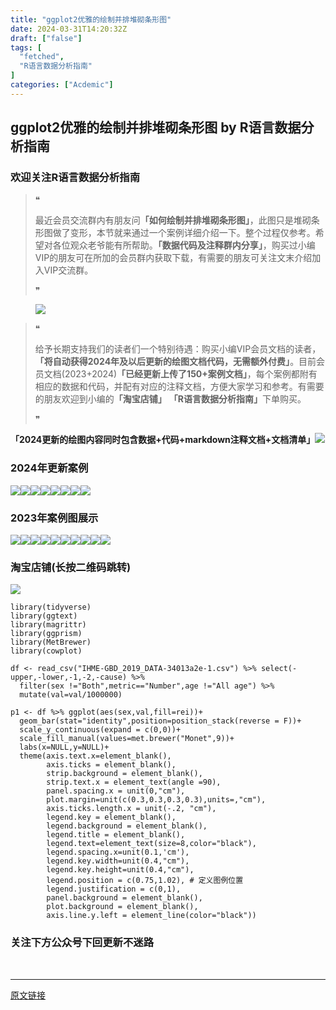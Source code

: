 ```yaml
---
title: "ggplot2优雅的绘制并排堆砌条形图"
date: 2024-03-31T14:20:32Z
draft: ["false"]
tags: [
  "fetched",
  "R语言数据分析指南"
]
categories: ["Acdemic"]
---
```

ggplot2优雅的绘制并排堆砌条形图 by R语言数据分析指南
------
<div><section data-tool="mdnice编辑器" data-website="https://www.mdnice.com"><h3 data-tool="mdnice编辑器"><span></span><span><span></span>欢迎关注R语言数据分析指南</span><span></span></h3><blockquote data-tool="mdnice编辑器"><span>❝</span><p>最近会员交流群内有朋友问<strong>「如何绘制并排堆砌条形图」</strong>，此图只是堆砌条形图做了变形，本节就来通过一个案例详细介绍一下。整个过程仅参考。希望对各位观众老爷能有所帮助。<strong>「数据代码及注释群内分享」</strong>，购买过小编VIP的朋友可在所加的会员群内获取下载，有需要的朋友可关注文末介绍加入VIP交流群。</p><span>❞</span></blockquote><figure data-tool="mdnice编辑器"><img data-imgfileid="100027036" data-ratio="0.687037037037037" data-src="https://mmbiz.qpic.cn/mmbiz_png/EibnicgwScTAY9SwBrb8UF8jDfa4oPHP3WcywL1Vib3KeCiawEFmV8YrkTIs0DicARZUkUkXtGkXYDF88QEEOZGzLYw/640?wx_fmt=png&amp;from=appmsg" data-type="png" data-w="1080" src="https://mmbiz.qpic.cn/mmbiz_png/EibnicgwScTAY9SwBrb8UF8jDfa4oPHP3WcywL1Vib3KeCiawEFmV8YrkTIs0DicARZUkUkXtGkXYDF88QEEOZGzLYw/640?wx_fmt=png&amp;from=appmsg"></figure><blockquote data-tool="mdnice编辑器"><span>❝</span><p>给予长期支持我们的读者们一个特别待遇：购买小编VIP会员文档的读者，<strong>「将自动获得2024年及以后更新的绘图文档代码，无需额外付费」</strong>。目前会员文档(2023+2024)<strong>「已经更新上传了150+案例文档」</strong>，每个案例都附有相应的数据和代码，并配有对应的注释文档，方便大家学习和参考。有需要的朋友欢迎到小编的<strong>「淘宝店铺」</strong> <strong>「R语言数据分析指南」</strong>下单购买。</p><span>❞</span></blockquote><p data-tool="mdnice编辑器"><strong>「2024更新的绘图内容同时包含数据+代码+markdown注释文档+文档清单」</strong><img data-imgfileid="100027038" data-ratio="0.6175925925925926" data-src="https://mmbiz.qpic.cn/mmbiz_png/EibnicgwScTAY9SwBrb8UF8jDfa4oPHP3WCTkg4CNapQibmTuzFcHobFT1bGT3VIHwmr2uDupQU4oBLLM1yx1URNQ/640?wx_fmt=png&amp;from=appmsg" data-type="png" data-w="1080" src="https://mmbiz.qpic.cn/mmbiz_png/EibnicgwScTAY9SwBrb8UF8jDfa4oPHP3WCTkg4CNapQibmTuzFcHobFT1bGT3VIHwmr2uDupQU4oBLLM1yx1URNQ/640?wx_fmt=png&amp;from=appmsg"></p><h3 data-tool="mdnice编辑器"><span></span><span><span></span>2024年更新案例</span><span></span></h3><p data-tool="mdnice编辑器"><img data-imgfileid="100027035" data-ratio="0.4255555555555556" data-src="https://mmbiz.qpic.cn/mmbiz_png/EibnicgwScTAY9SwBrb8UF8jDfa4oPHP3W9lI3YaMDzJlbmMgZ7JPdLF3wtryEFnurNKjlkmIerI12ISm6lJ6FUA/640?wx_fmt=png&amp;from=appmsg" data-type="png" data-w="900" src="https://mmbiz.qpic.cn/mmbiz_png/EibnicgwScTAY9SwBrb8UF8jDfa4oPHP3W9lI3YaMDzJlbmMgZ7JPdLF3wtryEFnurNKjlkmIerI12ISm6lJ6FUA/640?wx_fmt=png&amp;from=appmsg"><img data-imgfileid="100027037" data-ratio="0.4255555555555556" data-src="https://mmbiz.qpic.cn/mmbiz_png/EibnicgwScTAY9SwBrb8UF8jDfa4oPHP3WAQckgTGpTADibc4oJkbnHEd44TY8tUpMT6Gj8SDgoIkLGMSRcCK7tWg/640?wx_fmt=png&amp;from=appmsg" data-type="png" data-w="900" src="https://mmbiz.qpic.cn/mmbiz_png/EibnicgwScTAY9SwBrb8UF8jDfa4oPHP3WAQckgTGpTADibc4oJkbnHEd44TY8tUpMT6Gj8SDgoIkLGMSRcCK7tWg/640?wx_fmt=png&amp;from=appmsg"><img data-imgfileid="100027034" data-ratio="0.4255555555555556" data-src="https://mmbiz.qpic.cn/mmbiz_png/EibnicgwScTAY9SwBrb8UF8jDfa4oPHP3WbqA4rSsSWCxxicztlbSnqs1UMVyJpla4BfLwY8YiaF5XXYMjOALmSqww/640?wx_fmt=png&amp;from=appmsg" data-type="png" data-w="900" src="https://mmbiz.qpic.cn/mmbiz_png/EibnicgwScTAY9SwBrb8UF8jDfa4oPHP3WbqA4rSsSWCxxicztlbSnqs1UMVyJpla4BfLwY8YiaF5XXYMjOALmSqww/640?wx_fmt=png&amp;from=appmsg"><img data-imgfileid="100027042" data-ratio="0.4255555555555556" data-src="https://mmbiz.qpic.cn/mmbiz_png/EibnicgwScTAY9SwBrb8UF8jDfa4oPHP3WC7tD6zx77lgYiaFp9aHlpgE8msOeVykfxDQehoxs4RWicJVNiadAx6Hew/640?wx_fmt=png&amp;from=appmsg" data-type="png" data-w="900" src="https://mmbiz.qpic.cn/mmbiz_png/EibnicgwScTAY9SwBrb8UF8jDfa4oPHP3WC7tD6zx77lgYiaFp9aHlpgE8msOeVykfxDQehoxs4RWicJVNiadAx6Hew/640?wx_fmt=png&amp;from=appmsg"><img data-imgfileid="100027041" data-ratio="0.4255555555555556" data-src="https://mmbiz.qpic.cn/mmbiz_png/EibnicgwScTAY9SwBrb8UF8jDfa4oPHP3WibiaibhOneGyUPXOMkCvJHvBX05WcxDH1g6wlkwUOvzE0eNRjqlt2cZiaw/640?wx_fmt=png&amp;from=appmsg" data-type="png" data-w="900" src="https://mmbiz.qpic.cn/mmbiz_png/EibnicgwScTAY9SwBrb8UF8jDfa4oPHP3WibiaibhOneGyUPXOMkCvJHvBX05WcxDH1g6wlkwUOvzE0eNRjqlt2cZiaw/640?wx_fmt=png&amp;from=appmsg"><img data-imgfileid="100027040" data-ratio="0.4255555555555556" data-src="https://mmbiz.qpic.cn/mmbiz_png/EibnicgwScTAY9SwBrb8UF8jDfa4oPHP3WlKAtwWZZ7uzIB6XaUxJRAKsr7r6x05bQRANUXYvloa65a9PNKap9rw/640?wx_fmt=png&amp;from=appmsg" data-type="png" data-w="900" src="https://mmbiz.qpic.cn/mmbiz_png/EibnicgwScTAY9SwBrb8UF8jDfa4oPHP3WlKAtwWZZ7uzIB6XaUxJRAKsr7r6x05bQRANUXYvloa65a9PNKap9rw/640?wx_fmt=png&amp;from=appmsg"><img data-imgfileid="100027043" data-ratio="0.4255555555555556" data-src="https://mmbiz.qpic.cn/mmbiz_png/EibnicgwScTAY9SwBrb8UF8jDfa4oPHP3WJg6SfhfhERdZQCbicYs9yALmK3Xic3Q2f5I1NoB2jeq04EpKldbebYaQ/640?wx_fmt=png&amp;from=appmsg" data-type="png" data-w="900" src="https://mmbiz.qpic.cn/mmbiz_png/EibnicgwScTAY9SwBrb8UF8jDfa4oPHP3WJg6SfhfhERdZQCbicYs9yALmK3Xic3Q2f5I1NoB2jeq04EpKldbebYaQ/640?wx_fmt=png&amp;from=appmsg"><img data-imgfileid="100027039" data-ratio="0.4255555555555556" data-src="https://mmbiz.qpic.cn/mmbiz_png/EibnicgwScTAY9SwBrb8UF8jDfa4oPHP3WIwyiaFoNvZ1FMrMnDorYZOLmVXL6TibxiaGSrf4tx6YWsNMNZhECWGgaQ/640?wx_fmt=png&amp;from=appmsg" data-type="png" data-w="900" src="https://mmbiz.qpic.cn/mmbiz_png/EibnicgwScTAY9SwBrb8UF8jDfa4oPHP3WIwyiaFoNvZ1FMrMnDorYZOLmVXL6TibxiaGSrf4tx6YWsNMNZhECWGgaQ/640?wx_fmt=png&amp;from=appmsg"></p><h3 data-tool="mdnice编辑器"><span></span><span><span></span>2023年案例图展示</span><span></span></h3><p data-tool="mdnice编辑器"><img data-imgfileid="100027045" data-ratio="0.4255555555555556" data-src="https://mmbiz.qpic.cn/mmbiz_png/EibnicgwScTAY9SwBrb8UF8jDfa4oPHP3WD49mQldXelrZPlF6pkpccNLhShXuW3IZrKoIVFvjyny85MTSBDGazA/640?wx_fmt=png&amp;from=appmsg" data-type="png" data-w="900" src="https://mmbiz.qpic.cn/mmbiz_png/EibnicgwScTAY9SwBrb8UF8jDfa4oPHP3WD49mQldXelrZPlF6pkpccNLhShXuW3IZrKoIVFvjyny85MTSBDGazA/640?wx_fmt=png&amp;from=appmsg"><img data-imgfileid="100027046" data-ratio="0.4255555555555556" data-src="https://mmbiz.qpic.cn/mmbiz_png/EibnicgwScTAY9SwBrb8UF8jDfa4oPHP3Wo206cm4utyw74JK9ribZGSEibH8pX9VjfkAeRY6fibqiaNXydhqZhfO7Lw/640?wx_fmt=png&amp;from=appmsg" data-type="png" data-w="900" src="https://mmbiz.qpic.cn/mmbiz_png/EibnicgwScTAY9SwBrb8UF8jDfa4oPHP3Wo206cm4utyw74JK9ribZGSEibH8pX9VjfkAeRY6fibqiaNXydhqZhfO7Lw/640?wx_fmt=png&amp;from=appmsg"><img data-imgfileid="100027044" data-ratio="0.4255555555555556" data-src="https://mmbiz.qpic.cn/mmbiz_png/EibnicgwScTAY9SwBrb8UF8jDfa4oPHP3W2q97dr3Jh3Qlu8d5mqw5pPuCOsYvpCFEeImYCfp7bDUIAWP3j0loCQ/640?wx_fmt=png&amp;from=appmsg" data-type="png" data-w="900" src="https://mmbiz.qpic.cn/mmbiz_png/EibnicgwScTAY9SwBrb8UF8jDfa4oPHP3W2q97dr3Jh3Qlu8d5mqw5pPuCOsYvpCFEeImYCfp7bDUIAWP3j0loCQ/640?wx_fmt=png&amp;from=appmsg"><img data-imgfileid="100027048" data-ratio="0.4255555555555556" data-src="https://mmbiz.qpic.cn/mmbiz_png/EibnicgwScTAY9SwBrb8UF8jDfa4oPHP3W6NiazkVYtUHicThL0pLFvQLwsSf9s81W0w2bORuwDVSAPlibKIX74UxCA/640?wx_fmt=png&amp;from=appmsg" data-type="png" data-w="900" src="https://mmbiz.qpic.cn/mmbiz_png/EibnicgwScTAY9SwBrb8UF8jDfa4oPHP3W6NiazkVYtUHicThL0pLFvQLwsSf9s81W0w2bORuwDVSAPlibKIX74UxCA/640?wx_fmt=png&amp;from=appmsg"><img data-imgfileid="100027047" data-ratio="0.4255555555555556" data-src="https://mmbiz.qpic.cn/mmbiz_png/EibnicgwScTAY9SwBrb8UF8jDfa4oPHP3W6n0ELTQAUlb3QPkpP6e7ELIh0YII2vEIcL1AnbUywicLZWT4r7AZ2ibg/640?wx_fmt=png&amp;from=appmsg" data-type="png" data-w="900" src="https://mmbiz.qpic.cn/mmbiz_png/EibnicgwScTAY9SwBrb8UF8jDfa4oPHP3W6n0ELTQAUlb3QPkpP6e7ELIh0YII2vEIcL1AnbUywicLZWT4r7AZ2ibg/640?wx_fmt=png&amp;from=appmsg"><img data-imgfileid="100027049" data-ratio="0.4255555555555556" data-src="https://mmbiz.qpic.cn/mmbiz_png/EibnicgwScTAY9SwBrb8UF8jDfa4oPHP3WR4y5icKo9dDD9e5Sg9fhJ67wmBEmBDVOXbQohWEHpqkq1hZgW9OZibVA/640?wx_fmt=png&amp;from=appmsg" data-type="png" data-w="900" src="https://mmbiz.qpic.cn/mmbiz_png/EibnicgwScTAY9SwBrb8UF8jDfa4oPHP3WR4y5icKo9dDD9e5Sg9fhJ67wmBEmBDVOXbQohWEHpqkq1hZgW9OZibVA/640?wx_fmt=png&amp;from=appmsg"><img data-imgfileid="100027052" data-ratio="0.4255555555555556" data-src="https://mmbiz.qpic.cn/mmbiz_png/EibnicgwScTAY9SwBrb8UF8jDfa4oPHP3WdV1Zpia1cHepcACfHWQRVUnBmKibJ25ATqNicTwV42y8AgILmt8tuc4fw/640?wx_fmt=png&amp;from=appmsg" data-type="png" data-w="900" src="https://mmbiz.qpic.cn/mmbiz_png/EibnicgwScTAY9SwBrb8UF8jDfa4oPHP3WdV1Zpia1cHepcACfHWQRVUnBmKibJ25ATqNicTwV42y8AgILmt8tuc4fw/640?wx_fmt=png&amp;from=appmsg"><img data-imgfileid="100027050" data-ratio="0.4255555555555556" data-src="https://mmbiz.qpic.cn/mmbiz_png/EibnicgwScTAY9SwBrb8UF8jDfa4oPHP3WU7oFaWkXm2xMQahK6xCfvHT3vtjzKNcxtDjXPwn5ULdLxDHXpRNOQg/640?wx_fmt=png&amp;from=appmsg" data-type="png" data-w="900" src="https://mmbiz.qpic.cn/mmbiz_png/EibnicgwScTAY9SwBrb8UF8jDfa4oPHP3WU7oFaWkXm2xMQahK6xCfvHT3vtjzKNcxtDjXPwn5ULdLxDHXpRNOQg/640?wx_fmt=png&amp;from=appmsg"><img data-imgfileid="100027051" data-ratio="0.4255555555555556" data-src="https://mmbiz.qpic.cn/mmbiz_png/EibnicgwScTAY9SwBrb8UF8jDfa4oPHP3WhEJE1YXpIPOzhmL01DLWXDgSicPUSphh92CpZMj89TRPJMQbQb0mZ9Q/640?wx_fmt=png&amp;from=appmsg" data-type="png" data-w="900" src="https://mmbiz.qpic.cn/mmbiz_png/EibnicgwScTAY9SwBrb8UF8jDfa4oPHP3WhEJE1YXpIPOzhmL01DLWXDgSicPUSphh92CpZMj89TRPJMQbQb0mZ9Q/640?wx_fmt=png&amp;from=appmsg"><img data-imgfileid="100027053" data-ratio="0.6175925925925926" data-src="https://mmbiz.qpic.cn/mmbiz_png/EibnicgwScTAY9SwBrb8UF8jDfa4oPHP3Ww7qEcHgaBDiaPT2N1bbGZNN9nmc6xHaWaR8w4M9zneVPtM8KMntnu6A/640?wx_fmt=png&amp;from=appmsg" data-type="png" data-w="1080" src="https://mmbiz.qpic.cn/mmbiz_png/EibnicgwScTAY9SwBrb8UF8jDfa4oPHP3Ww7qEcHgaBDiaPT2N1bbGZNN9nmc6xHaWaR8w4M9zneVPtM8KMntnu6A/640?wx_fmt=png&amp;from=appmsg"></p><h3 data-tool="mdnice编辑器"><span></span><span><span></span>淘宝店铺(长按二维码跳转)</span><span></span></h3><p><img data-galleryid="" data-imgfileid="100019415" data-ratio="1.0210420841683367" data-s="300,640" data-src="https://mmbiz.qpic.cn/mmbiz_jpg/EibnicgwScTAbvhPDLGT8NaialEsht92PTYNJWpmVLfoYGic1uha5FyBrDCibibZCLjiazgvpT1XcdwibfVywD2el0VAgg/640?wx_fmt=jpeg" data-type="jpeg" data-w="998" src="https://mmbiz.qpic.cn/mmbiz_jpg/EibnicgwScTAbvhPDLGT8NaialEsht92PTYNJWpmVLfoYGic1uha5FyBrDCibibZCLjiazgvpT1XcdwibfVywD2el0VAgg/640?wx_fmt=jpeg"></p><pre data-tool="mdnice编辑器"><span></span><code><span>library</span>(tidyverse)<br><span>library</span>(ggtext)<br><span>library</span>(magrittr)<br><span>library</span>(ggprism)<br><span>library</span>(MetBrewer)<br><span>library</span>(cowplot)<br><br>df &lt;- read_csv(<span>"IHME-GBD_2019_DATA-34013a2e-1.csv"</span>) %&gt;% select(-upper,-lower,-<span>1</span>,-<span>2</span>,-cause) %&gt;% <br>  filter(sex !=<span>"Both"</span>,metric==<span>"Number"</span>,age !=<span>"All age"</span>) %&gt;% <br>  mutate(val=val/<span>1000000</span>)<br><br>p1 &lt;- df %&gt;% ggplot(aes(sex,val,fill=rei))+<br>  geom_bar(stat=<span>"identity"</span>,position=position_stack(reverse = <span>F</span>))+<br>  scale_y_continuous(expand = c(<span>0</span>,<span>0</span>))+<br>  scale_fill_manual(values=met.brewer(<span>"Monet"</span>,<span>9</span>))+<br>  labs(x=<span>NULL</span>,y=<span>NULL</span>)+<br>  theme(axis.text.x=element_blank(),<br>        axis.ticks = element_blank(),<br>        strip.background = element_blank(),<br>        strip.text.x = element_text(angle =<span>90</span>),<br>        panel.spacing.x = unit(<span>0</span>,<span>"cm"</span>),<br>        plot.margin=unit(c(<span>0.3</span>,<span>0.3</span>,<span>0.3</span>,<span>0.3</span>),units=,<span>"cm"</span>), <br>        axis.ticks.length.x = unit(-<span>.2</span>, <span>"cm"</span>),<br>        legend.key = element_blank(),<br>        legend.background = element_blank(),<br>        legend.title = element_blank(),<br>        legend.text=element_text(size=<span>8</span>,color=<span>"black"</span>),<br>        legend.spacing.x=unit(<span>0.1</span>,<span>'cm'</span>),<br>        legend.key.width=unit(<span>0.4</span>,<span>"cm"</span>),<br>        legend.key.height=unit(<span>0.4</span>,<span>"cm"</span>),<br>        legend.position = c(<span>0.75</span>,<span>1.02</span>), <span># 定义图例位置</span><br>        legend.justification = c(<span>0</span>,<span>1</span>),<br>        panel.background = element_blank(),<br>        plot.background = element_blank(),<br>        axis.line.y.left = element_line(color=<span>"black"</span>)) <br></code></pre><h3 data-tool="mdnice编辑器"><span></span><span><span></span>关注下方公众号下回更新不迷路</span><span></span></h3><section><mp-common-profile data-pluginname="mpprofile" data-id="Mzg3MzQzNTYzMw==" data-headimg="http://mmbiz.qpic.cn/mmbiz_png/EibnicgwScTAZF0rpeZII9Ltl26VbVagriczTria1fib3XgjwwHEHFjPzkmGpqWDVVHBSzhENictUM2iavAKiaM5lc9USw/0?wx_fmt=png" data-nickname="R语言数据分析指南" data-alias="YanJANtwo" data-signature="R语言重症爱好者，喜欢绘制各种精美的图表，喜欢的小伙伴可以关注我，跟我一起学习" data-from="0" data-is_biz_ban="0"></mp-common-profile></section><p data-tool="mdnice编辑器"><br></p></section><p><mp-style-type data-value="3"></mp-style-type></p></div>  
<hr>
<a href="https://mp.weixin.qq.com/s/dvKQwEgdg5yKKq11iUl0Sw",target="_blank" rel="noopener noreferrer">原文链接</a>
